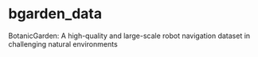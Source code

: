 # bgarden_data
BotanicGarden: A high-quality and large-scale robot navigation dataset in challenging natural environments
